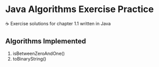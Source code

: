 # Java Algorithms Exercise Practice
☕ Exercise solutions for chapter 1.1 written in Java

## Algorithms Implemented
1. isBetweenZeroAndOne()
2. toBinaryString()
